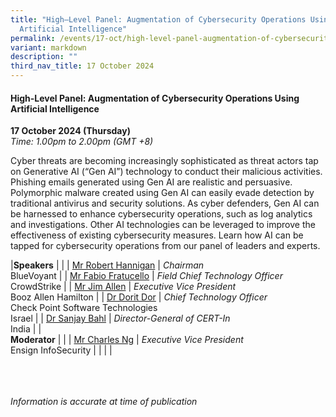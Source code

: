 ```yaml
---
title: "High–Level Panel: Augmentation of Cybersecurity Operations Using
  Artificial Intelligence"
permalink: /events/17-oct/high-level-panel-augmentation-of-cybersecurity-operations-using-ai/
variant: markdown
description: ""
third_nav_title: 17 October 2024
---
```

#### **High-Level Panel: Augmentation of Cybersecurity Operations Using Artificial Intelligence**

**17 October 2024 (Thursday)**  
*Time: 1.00pm to 2.00pm (GMT +8)*

Cyber threats are becoming increasingly sophisticated as threat actors tap on Generative AI (“Gen AI”) technology to conduct their malicious activities. Phishing emails generated using Gen AI are realistic and persuasive. Polymorphic malware created using Gen AI can easily evade detection by traditional antivirus and security solutions. As cyber defenders, Gen AI can be harnessed to enhance cybersecurity operations, such as log analytics and investigations. Other AI technologies can be leveraged to improve the effectiveness of existing cybersecurity measures. Learn how AI can be tapped for cybersecurity operations from our panel of leaders and experts.

|**Speakers**          |                                                              |
| [Mr Robert Hannigan](/speakers/mr-robert-hannigan/)  | *Chairman* <br>BlueVoyant      |
| [Mr Fabio Fratucello](/speakers/mr-fabio-fratucello/)  | *Field Chief Technology Officer* <br>CrowdStrike      |
| [Mr Jim Allen](/speakers/mr-jim-allen/)  | *Executive Vice President* <br>Booz Allen Hamilton      |
| [Dr Dorit Dor](/speakers/dr-dorit-dor/)  | *Chief Technology Officer* <br>Check Point Software Technologies<br>Israel      |
| [Dr Sanjay Bahl](/speakers/dr-sanjay-bahl/)  | *Director-General of CERT-In* <br>India      |
|<br> **Moderator**          |                                                           |
| [Mr Charles Ng](/speakers/mr-charles-ng/)  | *Executive Vice President*<br>Ensign InfoSecurity                |
| | |

<br><br><br>
*Information is accurate at time of publication*